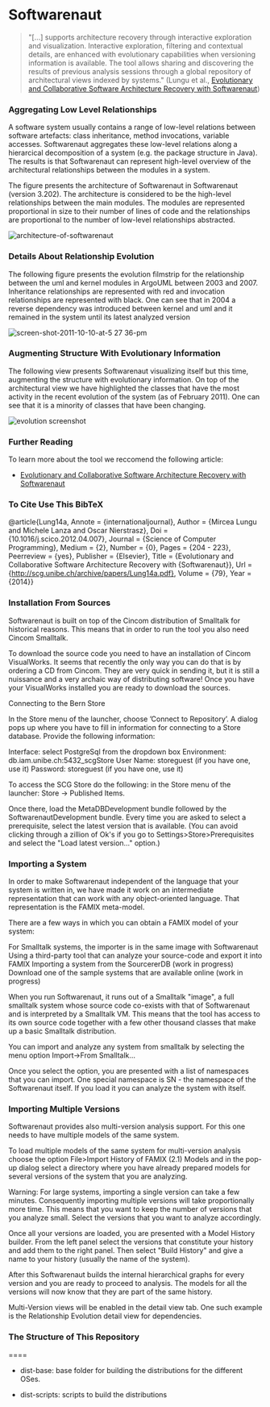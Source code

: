 Softwarenaut
============

> "[...] supports architecture recovery through interactive exploration and visualization. Interactive exploration, filtering and contextual details, are enhanced with evolutionary capabilities when versioning information is available. The tool allows sharing and discovering the results of previous analysis sessions through a global repository of architectural views indexed by systems." (Lungu et al., [Evolutionary and Collaborative Software Architecture Recovery with Softwarenaut](http://scg.unibe.ch/scgbib?query=Lung14a&display=abstract))

### Aggregating Low Level Relationships
A software system usually contains a range of low-level relations between software artefacts: class inheritance, method invocations, variable accesses. Softwarenaut aggregates these low-level relations along a hierarcical decomposition of a system (e.g. the package structure in Java). The results is that Softwarenaut can represent high-level overview of the architectural relationships between the modules in a system.

The figure presents the architecture of Softwarenaut in Softwarenaut (version 3.202). The architecture is considered to be the high-level relationships between the main modules. The modules are represented proportional in size to their number of lines of code and the relationships are proportional to the number of low-level relationships abstracted.

![architecture-of-softwarenaut](https://cloud.githubusercontent.com/assets/464519/21022444/eb463a12-bd7c-11e6-9a37-f6925f371eff.png)

### Details About Relationship Evolution

The following figure presents the evolution filmstrip for the relationship between the uml and kernel modules in ArgoUML between 2003 and 2007. Inheritance relationships are represented with red and invocation relationships are represented with black. One can see that in 2004 a reverse dependency was introduced between kernel and uml and it remained in the system until its latest analyzed version

![screen-shot-2011-10-10-at-5 27 36-pm](https://cloud.githubusercontent.com/assets/464519/21023545/4c41a97e-bd81-11e6-81b1-fb038bd3b156.png)


### Augmenting Structure With Evolutionary Information
The following view presents Softwarenaut visualizing itself but this time, augmenting the structure with evolutionary information. On top of the architectural view we have highlighted the classes that have the most activity in the recent evolution of the system (as of February 2011). One can see that it is a minority of classes that have been changing. 

![evolution screenshot](https://cloud.githubusercontent.com/assets/464519/21022349/9ec2f748-bd7c-11e6-87ad-29c5332caba9.png)

### Further Reading

To learn more about the tool we reccomend the following article: 
- [Evolutionary and Collaborative Software Architecture Recovery with Softwarenaut](http://scg.unibe.ch/archive/papers/Lung14a.pdf)

### To Cite Use This BibTeX
@article{Lung14a,
	Annote = {internationaljournal},
	Author = {Mircea Lungu and Michele Lanza and Oscar Nierstrasz},
	Doi = {10.1016/j.scico.2012.04.007},
	Journal = {Science of Computer Programming},
	Medium = {2},
	Number = {0},
	Pages = {204 - 223},
	Peerreview = {yes},
	Publisher = {Elsevier},
	Title = {Evolutionary and Collaborative Software Architecture Recovery with {Softwarenaut}},
	Url = {http://scg.unibe.ch/archive/papers/Lung14a.pdf},
	Volume = {79},
	Year = {2014}}


### Installation From Sources

Softwarenaut is built on top of the Cincom distribution of Smalltalk for historical reasons. This means that in order to run the tool you also need Cincom Smalltalk. 

To download the source code you need to have an installation of Cincom VisualWorks. It seems that recently the only way you can do that is by ordering a CD from Cincom. They are very quick in sending it, but it is still a nuissance and a very archaic way of distributing software! Once you have your VisualWorks installed you are ready to download the sources.

Connecting to the Bern Store

In the Store menu of the launcher, choose ’Connect to Repository’. A dialog pops up where you have to fill in information for connecting to a Store database. Provide the following information:

Interface: select PostgreSql from the dropdown box
Environment: db.iam.unibe.ch:5432_scgStore
User Name: storeguest (if you have one, use it)
Password: storeguest (if you have one, use it)

To access the SCG Store do the following: in the Store menu of the launcher: Store -> Published Items.

Once there, load the MetaDBDevelopment bundle followed by the SoftwarenautDevelopment bundle. Every time you are asked to select a prerequisite, select the latest version that is available. (You can avoid clicking through a zillion of Ok's if you go to Settings>Store>Prerequisites and select the "Load latest version..." option.)

### Importing a System

In order to make Softwarenaut independent of the language that your system is written in, we have made it work on an intermediate representation that can work with any object-oriented language. That representation is the FAMIX meta-model.

There are a few ways in which you can obtain a FAMIX model of your system:

For Smalltalk systems, the importer is in the same image with Softwarenaut
Using a third-party tool that can analyze your source-code and export it into FAMIX
Importing a system from the SourcererDB (work in progress)
Download one of the sample systems that are available online (work in progress)

When you run Softwarenaut, it runs out of a Smalltalk "image", a full smalltalk system whose source code co-exists with that of Softwarenaut and is interpreted by a Smalltalk VM. This means that the tool has access to its own source code together with a few other thousand classes that make up a basic Smalltalk distribution.

You can import and analyze any system from smalltalk by selecting the menu option Import->From Smalltalk...

Once you select the option, you are presented with a list of namespaces that you can import. One special namespace is SN - the namespace of the Softwarenaut itself. If you load it you can analyze the system with itself.

### Importing Multiple Versions

Softwarenaut provides also multi-version analysis support. For this one needs to have multiple models of the same system.

To load multiple models of the same system for multi-version analysis choose the option File>Import History of FAMIX (2.1) Models and in the pop-up dialog select a directory where you have already prepared models for several versions of the system that you are analyzing.

Warning: For large systems, importing a single version can take a few minutes. Consequently importing multiple versions will take proportionally more time. This means that you want to keep the number of versions that you analyze small. Select the versions that you want to analyze accordingly.

Once all your versions are loaded, you are presented with a Model History builder. From the left panel select the versions that constitute your history and add them to the right panel. Then select "Build History" and give a name to your history (usually the name of the system).

After this Softwarenaut builds the internal hierarchical graphs for every version and you are ready to proceed to analysis. The models for all the versions will now know that they are part of the same history.

Multi-Version views will be enabled in the detail view tab. One such example is the Relationship Evolution detail view for dependencies.


### The Structure of This Repository
====

- dist-base: base folder for
  building the distributions
for the different OSes.

- dist-scripts: scripts to
  build the distributions 
